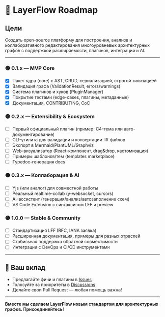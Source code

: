 # 🚀 LayerFlow Roadmap

## Цели

Создать open-source платформу для построения, анализа и коллаборативного редактирования многоуровневых архитектурных графов с поддержкой расширяемости, плагинов, интеграций и AI.

---

### 🟢 **0.1.x — MVP Core**
- [x] Пакет ядра (core) с AST, CRUD, сериализацией, строгой типизацией
- [x] Валидация графа (ValidationResult, errors/warnings)
- [x] Система плагинов и хуков (PluginManager)
- [x] Покрытие тестами (edge-cases, плагины, метаданные)
- [x] Документация, CONTRIBUTING, CoC

### 🟡 **0.2.x — Extensibility & Ecosystem**
- [ ] Первый официальный плагин (пример: C4-тема или авто-документирование)
- [ ] CLI-утилита для валидации и конвертации .lff файлов
- [ ] Экспорт в Mermaid/PlantUML/Graphviz
- [ ] Web-визуализатор (React-компонент, drag&drop, кастомизация)
- [ ] Примеры шаблонов/тем (templates marketplace)
- [ ] Typedoc-генерация docs

### 🟠 **0.3.x — Коллаборация & AI**
- [ ] Yjs (или аналог) для совместной работы
- [ ] Реальный realtime-collab (y-websocket, cursors)
- [ ] AI-ассистент (генерация/анализ/автозаполнение схем)
- [ ] VS Code Extension с синтаксисом LFF и preview

### 🟣 **1.0.0 — Stable & Community**
- [ ] Стандартизация LFF (RFC, IANA заявка)
- [ ] Расширенная документация, примеры для разных отраслей
- [ ] Стабильная поддержка обратной совместимости
- [ ] Интеграции с DevOps и CI/CD инструментами

---

## 📢 Ваш вклад
- Предлагайте фичи и плагины в [Issues](https://github.com/layerflow/layerflow/issues)
- Голосуйте за приоритеты в [Discussions](https://github.com/layerflow/layerflow/discussions)
- Делайте свои Pull Request — любая помощь важна!

---

**Вместе мы сделаем LayerFlow новым стандартом для архитектурных графов. Присоединяйтесь!**
